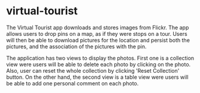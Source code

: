 # virtual-tourist
The Virtual Tourist app downloads and stores images from Flickr. The app allows users to drop pins on a map, as if they were stops on a tour. Users will then be able to download pictures for the location and persist both the pictures, and the association of the pictures with the pin.

The application has two views to display the photos. First one is a collection view were users will be able to delete each photo by clicking on the photo. Also, user can reset the whole collection by clicking 'Reset Collection' button. On the other hand, the second view is a table view were users will be able to add one personal comment on each photo.
